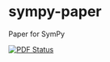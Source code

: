 # sympy-paper
Paper for SymPy

[![PDF Status](https://www.sharelatex.com/github/repos/asmeurer/sympy-paper/builds/latest/badge.svg)](https://www.sharelatex.com/github/repos/asmeurer/sympy-paper/builds/latest/output.pdf)
